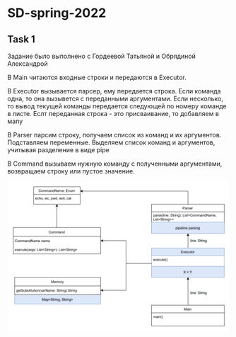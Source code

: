 # SD-spring-2022

## Task 1

Задание было выполнено с Гордеевой Татьяной и Обрядиной Александрой

В Main читаются входные строки и передаются в Executor.

В Executor вызывается парсер, ему передается строка. Если команда одна, то она вызывется с переданными аргументами. Если несколько, то вывод текущей команды передается следующей по номеру команде в листе. Еслт переданная строка - это присваивание, то добавляем в мапу 

В Parser парсим строку, получаем список из команд и их аргументов. Подставляем переменные. Выделяем список команд и аргументов, учитывая разделение в виде pipe

В Command вызываем нужную команду с полученными аргументами, возвращаем строку или пустое значение.

![Схема архитектуры](https://github.com/kot239/SD-spring-2022/blob/task-1/CLIArchitecture.png)
